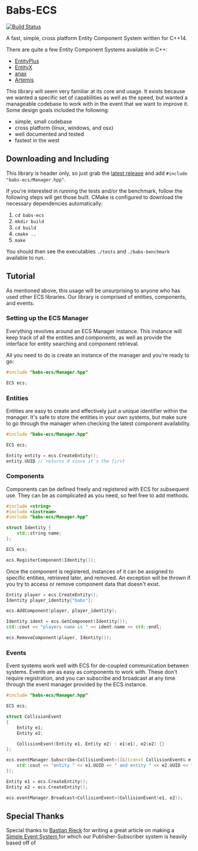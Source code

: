 # Babs-ECS
[![Build Status](https://travis-ci.org/babsnbabs/babs-ecs.svg?branch=master)](https://travis-ci.org/babsnbabs/babs-ecs)

A fast, simple, cross platform Entity Component System written for C++14.

There are quite a few Entity Component Systems available in C++:
* [EntityPlus](https://github.com/Yelnats321/EntityPlus)
* [EntityX](https://github.com/alecthomas/entityx)
* [anax](https://github.com/miguelmartin75/anax)
* [Artemis](https://github.com/vinova/Artemis-Cpp)

This library will seem very familiar at its core and usage. It exists because we wanted a specific set of capabilities as well as the speed, but wanted a manageable codebase to work with in the event that we want to improve it. Some design goals included the following:
* simple, small codebase
* cross platform (linux, windows, and osx)
* well documented and tested
* fastest in the west


## Downloading and Including

This library is header only, so just grab the [latest release](https://github.com/babsnbabs/babs-ecs/releases) and add `#include "babs-ecs/Manager.hpp"`.

If you're interested in running the tests and/or the benchmark, follow the following steps will get those built. CMake is configured to download the necessary dependencies automatically:
1. `cd babs-ecs`
2. `mkdir build`
3. `cd build`
4. `cmake ..`
5. `make`

You should then see the executables `./tests` and `./babs-benchmark` available to run.


## Tutorial

As mentioned above, this usage will be unsurprising to anyone who has used other ECS libraries. Our library is comprised of entities, components, and events.

### Setting up the ECS Manager

Everything revolves around an ECS Manager instance. This instance will keep track of all the entities and components, as well as provide the interface for entity searching and component retrieval.

All you need to do is create an instance of the manager and you're ready to go:

```c++
#include "babs-ecs/Manager.hpp"

ECS ecs;
```

### Entities

Entities are easy to create and effectively just a unique identifier within the manager. It's safe to store the entities in your own systems, but make sure to go through the manager when checking the latest component availability.

```c++
#include "babs-ecs/Manager.hpp"

ECS ecs;

Entity entity = ecs.CreateEntity();
entity.UUID // returns 0 since it's the first
```

### Components

Components can be defined freely and registered with ECS for subsequent use. They can be as complicated as you need, so feel free to add methods.

```c++
#include <string>
#include <iostream>
#include "babs-ecs/Manager.hpp"

struct Identity {
    std::string name;
};

ECS ecs;

ecs.RegisterComponent(Identity());
```

Once the component is registered, instances of it can be assigned to specific entities, retrieved later, and removed. An exception will be thrown if you try to access or remove component data that doesn't exist.

```c++
Entity player = ecs.CreateEntity();
Identity player_identity{"babs"};

ecs.AddComponent(player, player_identity);

Identity ident = ecs.GetComponent(Identity());
std::cout << "players name is " << ident.name << std::endl;

ecs.RemoveComponent(player, Identity());
```

### Events

Event systems work well with ECS for de-coupled communication between systems. Events are as easy as components to work with. These don't require registration, and you can subscribe and broadcast at any time through the event manager provided by the ECS instance.

```c++
#include "babs-ecs/Manager.hpp"

ECS ecs;

struct CollisionEvent
{
	Entity e1;
    Entity e2;

	CollisionEvent(Entity e1, Entity e2) : e1(e1), e2(e2) {}
};

ecs.eventManager.Subscribe<CollisionEvent>([&](const CollisionEvent& e) {
	std::cout << "entity " << e1.UUID << " and entity " << e2.UUID << " collided!" << std::endl; 
});

Entity e1 = ecs.CreateEntity();
Entity e2 = ecs.CreateEntity();

ecs.eventManager.Broadcast<CollisionEvent>(CollisionEvent(e1, e2));
```


## Special Thanks

Special thanks to [Bastian Rieck](https://github.com/Pseudomanifold) for writing a great article on making a [Simple Event System ](https://bastian.rieck.ru/blog/posts/2015/event_system_cxx11/) for which our Publisher-Subscriber system is heavily based off of
